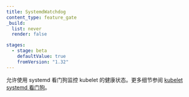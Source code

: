 ```yaml
---
title: SystemdWatchdog
content_type: feature_gate
_build:
  list: never
  render: false

stages:
  - stage: beta
    defaultValue: true
    fromVersion: "1.32"
---
```


<!--
Allow using systemd watchdog to monitor the health status of kubelet.
See [Kubelet Systemd Watchdog](/docs/reference/node/systemd-watchdog/)
for more details.
-->
允许使用 systemd 看门狗监控 kubelet 的健康状态。更多细节参阅
[kubelet systemd 看门狗](/zh-cn/docs/reference/node/systemd-watchdog/)。
